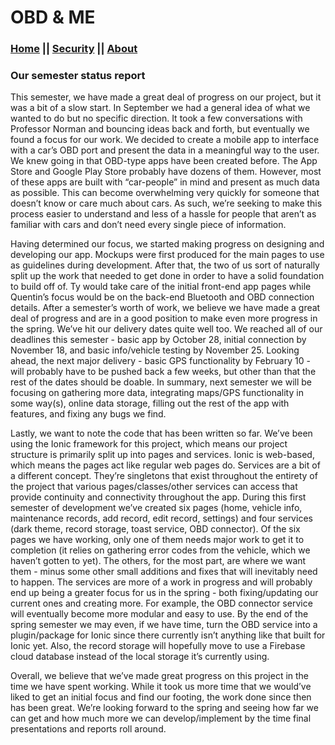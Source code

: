 # OBD & ME
### [Home](https://car-maintenance-senior-project.github.io/OBD-ME/index)		||		[Security](https://car-maintenance-senior-project.github.io/OBD-ME/security)		||		[About](https://car-maintenance-senior-project.github.io/OBD-ME/about)

### Our semester status report

  This semester, we have made a great deal of progress on our project, but it was a bit of a slow start. In September we had a general idea of what we wanted to do but no specific direction. It took a few conversations with Professor Norman and bouncing ideas back and forth, but eventually we found a focus for our work. We decided to create a mobile app to interface with a car’s OBD port and present the data in a meaningful way to the user. We knew going in that OBD-type apps have been created before. The App Store and Google Play Store probably have dozens of them. However, most of these apps are built with “car-people” in mind and present as much data as possible. This can become overwhelming very quickly for someone that doesn’t know or care much about cars. As such, we’re seeking to make this process easier to understand and less of a hassle for people that aren’t as familiar with cars and don’t need every single piece of information.
	
  Having determined our focus, we started making progress on designing and developing our app. Mockups were first produced for the main pages to use as guidelines during development. After that, the two of us sort of naturally split up the work that needed to get done in order to have a solid foundation to build off of. Ty would take care of the initial front-end app pages while Quentin’s focus would be on the back-end Bluetooth and OBD connection details. After a semester’s worth of work, we believe we have made a great deal of progress and are in a good position to make even more progress in the spring. We’ve hit our delivery dates quite well too. We reached all of our deadlines this semester - basic app by October 28, initial connection by November 18, and basic info/vehicle testing by November 25. Looking ahead, the next major delivery - basic GPS functionality by February 10 - will probably have to be pushed back a few weeks, but other than that the rest of the dates should be doable. In summary, next semester we will be focusing on gathering more data, integrating maps/GPS functionality in some way(s), online data storage, filling out the rest of the app with features, and fixing any bugs we find.
	
  Lastly, we want to note the code that has been written so far. We’ve been using the Ionic framework for this project, which means our project structure is primarily split up into pages and services. Ionic is web-based, which means the pages act like regular web pages do. Services are a bit of a different concept. They’re singletons that exist throughout the entirety of the project that various pages/classes/other services can access that provide continuity and connectivity throughout the app. During this first semester of development we’ve created six pages (home, vehicle info, maintenance records, add record, edit record, settings) and four services (dark theme, record storage, toast service, OBD connector). Of the six pages we have working, only one of them needs major work to get it to completion (it relies on gathering error codes from the vehicle, which we haven’t gotten to yet). The others, for the most part, are where we want them - minus some other small additions and fixes that will inevitably need to happen. The services are more of a work in progress and will probably end up being a greater focus for us in the spring - both fixing/updating our current ones and creating more. For example, the OBD connector service will eventually become more modular and easy to use. By the end of the spring semester we may even, if we have time, turn the OBD service into a plugin/package for Ionic since there currently isn’t anything like that built for Ionic yet. Also, the record storage will hopefully move to use a Firebase cloud database instead of the local storage it’s currently using. 
	
  Overall, we believe that we’ve made great progress on this project in the time we have spent working. While it took us more time that we would’ve liked to get an initial focus and find our footing, the work done since then has been great. We’re looking forward to the spring and seeing how far we can get and how much more we can develop/implement by the time final presentations and reports roll around.
